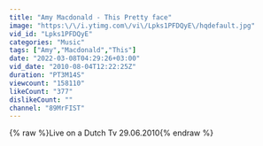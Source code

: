 ```yaml
---
title: "Amy Macdonald - This Pretty face"
image: "https:\/\/i.ytimg.com\/vi\/Lpks1PFDQyE\/hqdefault.jpg"
vid_id: "Lpks1PFDQyE"
categories: "Music"
tags: ["Amy","Macdonald","This"]
date: "2022-03-08T04:29:26+03:00"
vid_date: "2010-08-04T12:22:25Z"
duration: "PT3M14S"
viewcount: "158110"
likeCount: "377"
dislikeCount: ""
channel: "89MrFIST"
---
```

{% raw %}Live on a Dutch Tv 29.06.2010{% endraw %}
